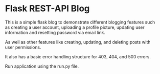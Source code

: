 # Flask REST-API Blog

This is a simple flask blog to demonstrate different blogging features such as creating a user account, uploading a profile picture, updating user information and resetting password via email link.

As well as other features like creating, updating, and deleting posts with user permissions.

It also has a basic error handling structure for 403, 404, and 500 errors.

Run application using the run.py file.